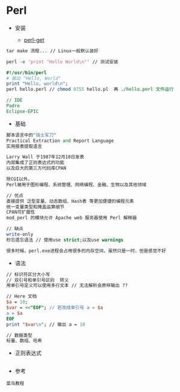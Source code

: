 # Perl

- 安装

  - [perl-get](https://www.perl.org/get.html)

```perl
tar make 流程... // Linux一般默认装好

perl -e 'print "Hello World\n"' // 测试安装

#!/usr/bin/perl
# 输出 "Hello, World"
print "Hello, world\n";
perl hello.perl // chmod 0755 hello.pl  再 ./hello.perl 文件运行

// IDE
Padre
Eclipse-EPIC
```

- 基础

```perl
脚本语言中的"瑞士军刀"
Practical Extraction and Report Language
实用报表提取语言

Larry Wall 于1987年12月18日发表
内部集成了正则表达式的功能
以及巨大的第三方代码库CPAN

除CGI以外，
Perl被用于图形编程、系统管理、网络编程、金融、生物以及其他领域

// 优点
直接提供 泛型变量、动态数组、Hash表 等更加便捷的编程元素
统一变量类型和掩盖运算细节
CPAN可扩展性
mod_perl 的模块允许 Apache web 服务器使用 Perl 解释器

// 缺点
write-only
秒忘遗忘语法 // 使用use strict;以及use warnings

很多时候，perl.exe进程会占用很多的内存空间，虽然只是一时，但是感觉不好
```

- 语法

```perl
// 标识符区分大小写
// 双引号和单引号区别  转义
用单引号定义可以使用多行文本 // 无法解析会原样输出 ??

// Here 文档
$a = 10;
$var = <<"EOF"; // 若改成单引号 a = $a
a = $a
EOF
print "$var\n"; // 输出 a = 10

// 数据类型
标量、数组、哈希
```

- 正则表达式

```perl
```

- 参考

```
菜鸟教程
```

